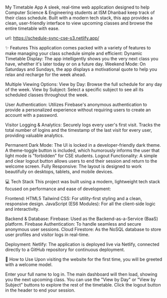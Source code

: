 My Timetable App
A sleek, real-time web application designed to help Computer Science & Engineering students at ISM Dhanbad keep track of their class schedule. 
Built with a modern tech stack, this app provides a clean, user-friendly interface to view upcoming classes and browse the entire timetable with ease.

url: https://schedule-sync-cse-s3.netlify.app/

✨ Features
This application comes packed with a variety of features to make managing your class schedule simple and efficient:
Dynamic Timetable Display: The app intelligently shows you the very next class you have, whether it's later today or on a future day.
Weekend Mode: On Saturdays and Sundays, the app displays a motivational quote to help you relax and recharge for the week ahead.

Multiple Viewing Options:
View by Day: Browse the full schedule for any day of the week.
View by Subject: Select a specific subject to see all its scheduled classes throughout the week.

User Authentication: Utilizes Firebase's anonymous authentication to provide a personalized experience without requiring users to create an account with a password.

Visitor Logging & Analytics:
Securely logs every user's first visit.
Tracks the total number of logins and the timestamp of the last visit for every user, providing valuable analytics.

Permanent Dark Mode: The UI is locked in a developer-friendly dark theme. A theme-toggle button is included, 
which humorously informs the user that light mode is "forbidden" for CSE students.
Logout Functionality: A simple and clear logout button allows users to end their session and return to the welcome screen.
Fully Responsive: The layout is designed to work beautifully on desktops, tablets, and mobile devices.

💻 Tech Stack
This project was built using a modern, lightweight tech stack focused on performance and ease of development:

Frontend:
HTML5
Tailwind CSS: For utility-first styling and a clean, responsive design.
JavaScript (ES6 Modules): For all the client-side logic and interactivity.

Backend & Database:
Firebase: Used as the Backend-as-a-Service (BaaS) platform.
Firebase Authentication: To handle seamless and secure anonymous user sessions.
Cloud Firestore: As the NoSQL database to store user profiles and visitor logs in real-time.

Deployment:
Netlify: The application is deployed live via Netlify, connected directly to a GitHub repository for continuous deployment.

🚀 How to Use
Upon visiting the website for the first time, you will be greeted with a welcome model.

Enter your full name to log in.
The main dashboard will then load, showing you the next upcoming class.
You can use the "View by Day" or "View by Subject" buttons to explore the rest of the timetable.
Click the logout button in the header to end your session.
